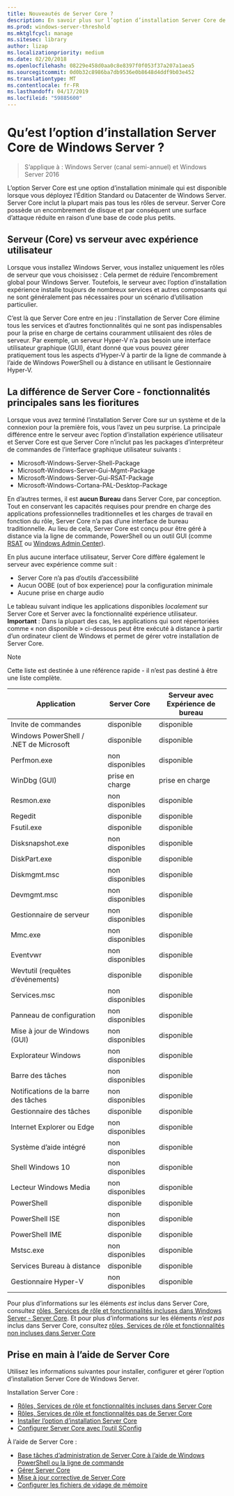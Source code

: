 ```yaml
---
title: Nouveautés de Server Core ?
description: En savoir plus sur l’option d’installation Server Core de Windows Server
ms.prod: windows-server-threshold
ms.mktglfcycl: manage
ms.sitesec: library
author: lizap
ms.localizationpriority: medium
ms.date: 02/20/2018
ms.openlocfilehash: 08229e458d0aa0c8e8397f0f053f37a207a1aea5
ms.sourcegitcommit: 0d0b32c8986ba7db9536e0b8648d4ddf9b03e452
ms.translationtype: MT
ms.contentlocale: fr-FR
ms.lasthandoff: 04/17/2019
ms.locfileid: "59885600"
---
```

# <a name="what-is-the-server-core-installation-option-in-windows-server"></a>Qu’est l’option d’installation Server Core de Windows Server ?

> S’applique à : Windows Server (canal semi-annuel) et Windows Server 2016

L’option Server Core est une option d’installation minimale qui est disponible lorsque vous déployez l’Édition Standard ou Datacenter de Windows Server. Server Core inclut la plupart mais pas tous les rôles de serveur. Server Core possède un encombrement de disque et par conséquent une surface d’attaque réduite en raison d’une base de code plus petits. 

## <a name="server-core-vs-server-with-desktop-experience"></a>Serveur (Core) vs serveur avec expérience utilisateur 
Lorsque vous installez Windows Server, vous installez uniquement les rôles de serveur que vous choisissez : Cela permet de réduire l’encombrement global pour Windows Server. Toutefois, le serveur avec l’option d’installation expérience installe toujours de nombreux services et autres composants qui ne sont généralement pas nécessaires pour un scénario d’utilisation particulier. 

C’est là que Server Core entre en jeu : l’installation de Server Core élimine tous les services et d’autres fonctionnalités qui ne sont pas indispensables pour la prise en charge de certains couramment utilisaient des rôles de serveur. Par exemple, un serveur Hyper-V n’a pas besoin une interface utilisateur graphique (GUI), étant donné que vous pouvez gérer pratiquement tous les aspects d’Hyper-V à partir de la ligne de commande à l’aide de Windows PowerShell ou à distance en utilisant le Gestionnaire Hyper-V. 

## <a name="the-server-core-difference---core-capabilities-without-the-frills"></a>La différence de Server Core - fonctionnalités principales sans les fioritures
Lorsque vous avez terminé l’installation Server Core sur un système et de la connexion pour la première fois, vous l’avez un peu surprise. La principale différence entre le serveur avec l’option d’installation expérience utilisateur et Server Core est que Server Core n’inclut pas les packages d’interpréteur de commandes de l’interface graphique utilisateur suivants :

- Microsoft-Windows-Server-Shell-Package
- Microsoft-Windows-Server-Gui-Mgmt-Package
- Microsoft-Windows-Server-Gui-RSAT-Package
- Microsoft-Windows-Cortana-PAL-Desktop-Package

En d’autres termes, il est **aucun Bureau** dans Server Core, par conception. Tout en conservant les capacités requises pour prendre en charge des applications professionnelles traditionnelles et les charges de travail en fonction du rôle, Server Core n’a pas d’une interface de bureau traditionnelle. Au lieu de cela, Server Core est conçu pour être géré à distance via la ligne de commande, PowerShell ou un outil GUI (comme [RSAT](../../remote/remote-server-administration-tools.md) ou [Windows Admin Center](../../manage/windows-admin-center/overview.md)).

En plus aucune interface utilisateur, Server Core diffère également le serveur avec expérience comme suit :

- Server Core n’a pas d’outils d’accessibilité
- Aucun OOBE (out of box experience) pour la configuration minimale
- Aucune prise en charge audio

Le tableau suivant indique les applications disponibles *localement* sur Server Core et Server avec la fonctionnalité expérience utilisateur. **Important** : Dans la plupart des cas, les applications qui sont répertoriées comme « non disponible » ci-dessous peut être exécuté à distance à partir d’un ordinateur client de Windows et permet de gérer votre installation de Server Core.

> [!NOTE]
> Cette liste est destinée à une référence rapide - il n’est pas destiné à être une liste complète.


| Application                     | Server Core     | Serveur avec Expérience de bureau |
|------------------------------------|-----------------|--------------------------------|
| Invite de commandes                     | disponible       | disponible                      |
| Windows PowerShell / .NET de Microsoft | disponible       | disponible                      |
| Perfmon.exe                        | non disponibles  | disponible                      |
| WinDbg (GUI)                         | prise en charge       | prise en charge                      |
| Resmon.exe                         | non disponibles   | disponible                      |
| Regedit                            | disponible       | disponible                      |
| Fsutil.exe                         | disponible       | disponible                      |
| Disksnapshot.exe                   | non disponibles   | disponible                      |
| DiskPart.exe                       | disponible       | disponible                      |
| Diskmgmt.msc                       | non disponibles   | disponible                      |
| Devmgmt.msc                        | non disponibles   | disponible                      |
| Gestionnaire de serveur                     | non disponibles  | disponible                      |
| Mmc.exe                            | non disponibles   | disponible                      |
| Eventvwr                           | non disponibles  | disponible                      |
| Wevtutil (requêtes d’événements)           | disponible       | disponible                      |
| Services.msc                       | non disponibles   | disponible                      |
| Panneau de configuration                      | non disponibles   | disponible                      |
| Mise à jour de Windows (GUI)                 | non disponibles | disponible                      |
| Explorateur Windows                   | non disponibles   | disponible                      |
| Barre des tâches                            | non disponibles   | disponible                      |
| Notifications de la barre des tâches              | non disponibles   | disponible                      |
| Gestionnaire des tâches                            | disponible       | disponible                      |
| Internet Explorer ou Edge          | non disponibles   | disponible                      |
| Système d’aide intégré               | non disponibles   | disponible                      |
| Shell Windows 10                   | non disponibles   | disponible                      |
| Lecteur Windows Media               | non disponibles   | disponible                      |
| PowerShell                         | disponible       | disponible                      |
| PowerShell ISE                     | non disponibles   | disponible                      |
| PowerShell IME                     | disponible       | disponible                      |
| Mstsc.exe                          | non disponibles   | disponible                      |
| Services Bureau à distance            | disponible       | disponible                      |
| Gestionnaire Hyper-V                    | non disponibles  | disponible                      |


Pour plus d’informations sur les éléments *est* inclus dans Server Core, consultez [rôles, Services de rôle et fonctionnalités incluses dans Windows Server - Server Core](server-core-roles-and-services.md). Et pour plus d’informations sur les éléments *n’est pas* inclus dans Server Core, consultez [rôles, Services de rôle et fonctionnalités non incluses dans Server Core](server-core-removed-roles.md)

## <a name="get-started-using-server-core"></a>Prise en main à l’aide de Server Core
Utilisez les informations suivantes pour installer, configurer et gérer l’option d’installation Server Core de Windows Server.

Installation Server Core : 
- [Rôles, Services de rôle et fonctionnalités incluses dans Server Core](server-core-roles-and-services.md)
- [Rôles, Services de rôle et fonctionnalités pas de Server Core](server-core-removed-roles.md)
- [Installer l’option d’installation Server Core](../../get-started/getting-started-with-server-core.md)
- [Configurer Server Core avec l’outil SConfig](../../get-started/sconfig-on-ws2016.md)

À l’aide de Server Core :
- [Base tâches d’administration de Server Core à l’aide de Windows PowerShell ou la ligne de commande](server-core-administer.md)
- [Gérer Server Core](server-core-manage.md)
- [Mise à jour corrective de Server Core](server-core-servicing.md)
- [Configurer les fichiers de vidage de mémoire](server-core-memory-dump.md)